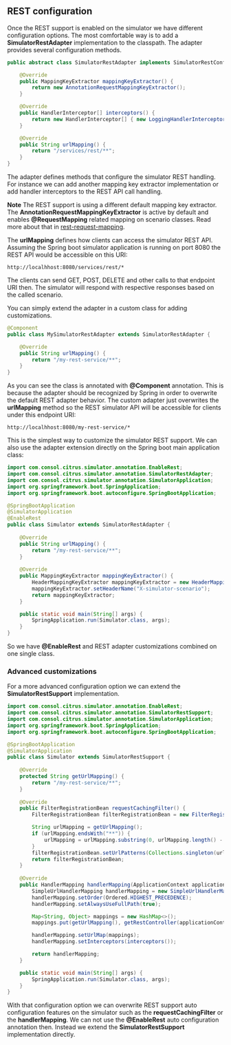 ## REST configuration

Once the REST support is enabled on the simulator we have different configuration options. The most comfortable way is to
add a **SimulatorRestAdapter** implementation to the classpath. The adapter provides several configuration methods.

```java
public abstract class SimulatorRestAdapter implements SimulatorRestConfigurer {

    @Override
    public MappingKeyExtractor mappingKeyExtractor() {
        return new AnnotationRequestMappingKeyExtractor();
    }

    @Override
    public HandlerInterceptor[] interceptors() {
        return new HandlerInterceptor[] { new LoggingHandlerInterceptor() };
    }

    @Override
    public String urlMapping() {
        return "/services/rest/**";
    }
}
```   

The adapter defines methods that configure the simulator REST handling. For instance we can add another mapping key extractor implementation or
add handler interceptors to the REST API call handling.

**Note**
The REST support is using a different default mapping key extractor. The **AnnotationRequestMappingKeyExtractor** is active by default and enables **@RequestMapping**
related mapping on scenario classes. Read more about that in [rest-request-mapping](rest-request-mapping.md).

The **urlMapping** defines how clients can access the simulator REST API. Assuming the Spring boot simulator application is running on port 8080 the
REST API would be accessible on this URI:

```
http://localhhost:8080/services/rest/*
```

The clients can send GET, POST, DELETE and other calls to that endpoint URI then. The simulator will respond with respective responses based on the called
scenario.

You can simply extend the adapter in a custom class for adding customizations.

```java
@Component
public class MySimulatorRestAdapter extends SimulatorRestAdapter {

    @Override
    public String urlMapping() {
        return "/my-rest-service/**";
    }
}
```

As you can see the class is annotated with **@Component** annotation. This is because the adapter should be recognized by Spring in order to overwrite the default
REST adapter behavior. The custom adapter just overwrites the **urlMapping** method so the REST simulator API will be accessible for clients under this endpoint URI:

```
http://localhhost:8080/my-rest-service/*
```

This is the simplest way to customize the simulator REST support. We can also use the adapter extension directly on the Spring boot main application class:

```java
import com.consol.citrus.simulator.annotation.EnableRest;
import com.consol.citrus.simulator.annotation.SimulatorRestAdapter;
import com.consol.citrus.simulator.annotation.SimulatorApplication;
import org.springframework.boot.SpringApplication;
import org.springframework.boot.autoconfigure.SpringBootApplication;

@SpringBootApplication
@SimulatorApplication
@EnableRest
public class Simulator extends SimulatorRestAdapter {
                       
    @Override
    public String urlMapping() {
        return "/my-rest-service/**";
    }
    
    @Override
    public MappingKeyExtractor mappingKeyExtractor() {
        HeaderMappingKeyExtractor mappingKeyExtractor = new HeaderMappingKeyExtractor();
        mappingKeyExtractor.setHeaderName("X-simulator-scenario");
        return mappingKeyExtractor;
    }

    public static void main(String[] args) {
        SpringApplication.run(Simulator.class, args);
    }
}
```

So we have **@EnableRest** and REST adapter customizations combined on one single class.

### Advanced customizations

For a more advanced configuration option we can extend the **SimulatorRestSupport** implementation.

```java
import com.consol.citrus.simulator.annotation.EnableRest;
import com.consol.citrus.simulator.annotation.SimulatorRestSupport;
import com.consol.citrus.simulator.annotation.SimulatorApplication;
import org.springframework.boot.SpringApplication;
import org.springframework.boot.autoconfigure.SpringBootApplication;

@SpringBootApplication
@SimulatorApplication
public class Simulator extends SimulatorRestSupport {
                       
    @Override
    protected String getUrlMapping() {
        return "/my-rest-service/**";
    }
    
    @Override
    public FilterRegistrationBean requestCachingFilter() {
        FilterRegistrationBean filterRegistrationBean = new FilterRegistrationBean(new RequestCachingServletFilter());

        String urlMapping = getUrlMapping();
        if (urlMapping.endsWith("**")) {
            urlMapping = urlMapping.substring(0, urlMapping.length() - 1);
        }
        filterRegistrationBean.setUrlPatterns(Collections.singleton(urlMapping));
        return filterRegistrationBean;
    }
    
    @Override
    public HandlerMapping handlerMapping(ApplicationContext applicationContext) {
        SimpleUrlHandlerMapping handlerMapping = new SimpleUrlHandlerMapping();
        handlerMapping.setOrder(Ordered.HIGHEST_PRECEDENCE);
        handlerMapping.setAlwaysUseFullPath(true);

        Map<String, Object> mappings = new HashMap<>();
        mappings.put(getUrlMapping(), getRestController(applicationContext));

        handlerMapping.setUrlMap(mappings);
        handlerMapping.setInterceptors(interceptors());

        return handlerMapping;
    }

    public static void main(String[] args) {
        SpringApplication.run(Simulator.class, args);
    }
}
```

With that configuration option we can overwrite REST support auto configuration features on the simulator such as the **requestCachingFilter** or the **handlerMapping**. 
We can not use the **@EnableRest** auto configuration annotation then. Instead we extend the **SimulatorRestSupport** implementation directly.